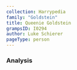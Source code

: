 ```yaml
---
collection: Harrypedia
family: "Goldstein"
title: Queenie Goldstein
grampsID: I0294
author: Luke Schierer
pageType: person
---
```


### Analysis
